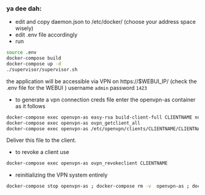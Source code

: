 


### ya dee dah:


* edit and copy daemon.json to /etc/docker/ (choose your address space wisely)
* edit .env file accordingly
* run
```bash
source .env
docker-compose build
docker-compose up -d
./supervisor/supervisor.sh
```

the application will be accessible via VPN on https://$WEBUI_IP/ (check the .env file for the WEBUI )
username `admin` password `1423`

* to generate a vpn connection creds file enter the openvpn-as container as it follows
```bash
docker-compose exec openvpn-as easy-rsa build-client-full CLIENTNAME nopass
docker-compose exec openvpn-as ovpn_getclient_all
docker-compose exec openvpn-as /etc/openvpn/clients/CLIENTNAME/CLIENTNAME-combined.ovpn
```
Deliver this file to the client.
* to revoke a client use
```bash
docker-compose exec openvpn-as ovpn_revokeclient CLIENTNAME
```
* reinitializing the VPN system entirely
```bash
docker-compose stop openvpn-as ; docker-compose rm -v  openvpn-as ; docker volume rm docker_open5gs_ovpndata ; docker-compose up -d
```
